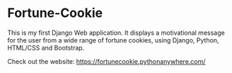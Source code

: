 # Fortune-Cookie
This is my first Django Web application. It displays a motivational message for the user from a wide range of fortune cookies, using Django, Python, HTML/CSS and Bootstrap.

Check out the website: https://fortunecookie.pythonanywhere.com/
